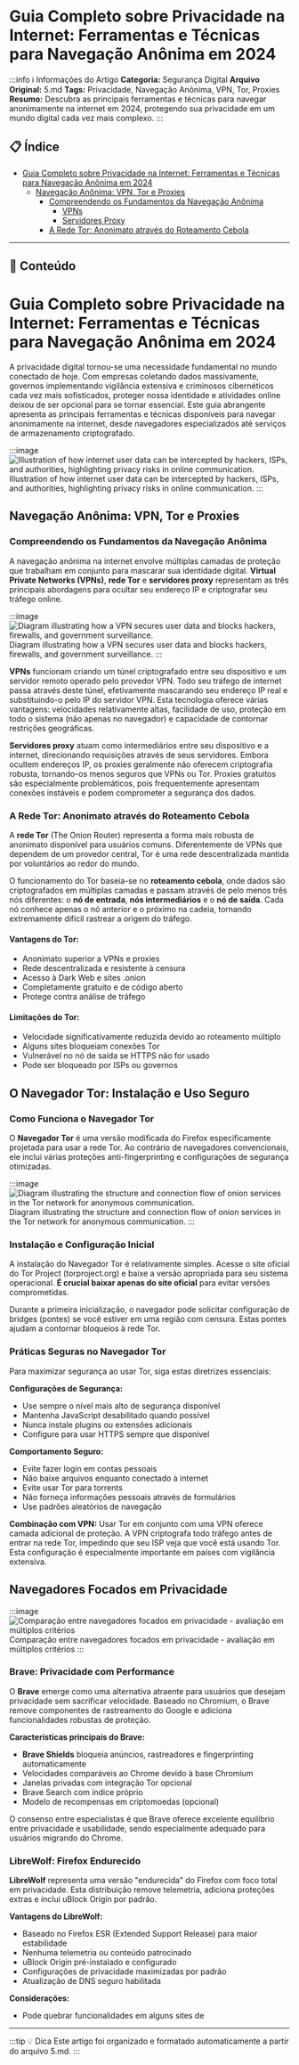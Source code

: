 # Guia Completo sobre Privacidade na Internet: Ferramentas e Técnicas para Navegação Anônima em 2024

:::info ℹ️ Informações do Artigo
**Categoria:** Segurança Digital
**Arquivo Original:** 5.md
**Tags:** Privacidade, Navegação Anônima, VPN, Tor, Proxies
**Resumo:** Descubra as principais ferramentas e técnicas para navegar anonimamente na internet em 2024, protegendo sua privacidade em um mundo digital cada vez mais complexo.
:::

## 📋 Índice

- [Guia Completo sobre Privacidade na Internet: Ferramentas e Técnicas para Navegação Anônima em 2024](#guia-completo-sobre-privacidade-na-internet-ferramentas-e-tecnicas-2024)
  - [Navegação Anônima: VPN, Tor e Proxies](#navegacao-anonima-vpn-tor-proxies)
    - [Compreendendo os Fundamentos da Navegação Anônima](#compreendendo-fundamentos-navegacao-anonima)
      - [VPNs](#vpns)
      - [Servidores Proxy](#servidores-proxy)
    - [A Rede Tor: Anonimato através do Roteamento Cebola](#rede-tor-anonimato-roteamento-cebola)

---

## 📄 Conteúdo

# Guia Completo sobre Privacidade na Internet: Ferramentas e Técnicas para Navegação Anônima em 2024

A privacidade digital tornou-se uma necessidade fundamental no mundo conectado de hoje. Com empresas coletando dados massivamente, governos implementando vigilância extensiva e criminosos cibernéticos cada vez mais sofisticados, proteger nossa identidade e atividades online deixou de ser opcional para se tornar essencial. Este guia abrangente apresenta as principais ferramentas e técnicas disponíveis para navegar anonimamente na internet, desde navegadores especializados até serviços de armazenamento criptografado.

:::image
![Illustration of how internet user data can be intercepted by hackers, ISPs, and authorities, highlighting privacy risks in online communication.](https://pplx-res.cloudinary.com/image/upload/v1756032243/pplx_project_search_images/29c8ad7c521a5892ee8f8459eafb48a1b252b2f2.png)
Illustration of how internet user data can be intercepted by hackers, ISPs, and authorities, highlighting privacy risks in online communication.
:::

## Navegação Anônima: VPN, Tor e Proxies

### Compreendendo os Fundamentos da Navegação Anônima

A navegação anônima na internet envolve múltiplas camadas de proteção que trabalham em conjunto para mascarar sua identidade digital. **Virtual Private Networks (VPNs)**, **rede Tor** e **servidores proxy** representam as três principais abordagens para ocultar seu endereço IP e criptografar seu tráfego online.

:::image
![Diagram illustrating how a VPN secures user data and blocks hackers, firewalls, and government surveillance.](https://pplx-res.cloudinary.com/image/upload/v1754755184/pplx_project_search_images/642a3e29cb3f11e47e1224a4c60b9a849ee395dd.png)
Diagram illustrating how a VPN secures user data and blocks hackers, firewalls, and government surveillance.
:::

**VPNs** funcionam criando um túnel criptografado entre seu dispositivo e um servidor remoto operado pelo provedor VPN. Todo seu tráfego de internet passa através deste túnel, efetivamente mascarando seu endereço IP real e substituindo-o pelo IP do servidor VPN. Esta tecnologia oferece várias vantagens: velocidades relativamente altas, facilidade de uso, proteção em todo o sistema (não apenas no navegador) e capacidade de contornar restrições geográficas.

**Servidores proxy** atuam como intermediários entre seu dispositivo e a internet, direcionando requisições através de seus servidores. Embora ocultem endereços IP, os proxies geralmente não oferecem criptografia robusta, tornando-os menos seguros que VPNs ou Tor. Proxies gratuitos são especialmente problemáticos, pois frequentemente apresentam conexões instáveis e podem comprometer a segurança dos dados.

### A Rede Tor: Anonimato através do Roteamento Cebola

A **rede Tor** (The Onion Router) representa a forma mais robusta de anonimato disponível para usuários comuns. Diferentemente de VPNs que dependem de um provedor central, Tor é uma rede descentralizada mantida por voluntários ao redor do mundo.

O funcionamento do Tor baseia-se no **roteamento cebola**, onde dados são criptografados em múltiplas camadas e passam através de pelo menos três nós diferentes: o **nó de entrada**, **nós intermediários** e o **nó de saída**. Cada nó conhece apenas o nó anterior e o próximo na cadeia, tornando extremamente difícil rastrear a origem do tráfego.

#### Vantagens do Tor:

- Anonimato superior a VPNs e proxies
- Rede descentralizada e resistente à censura
- Acesso à Dark Web e sites .onion
- Completamente gratuito e de código aberto
- Protege contra análise de tráfego

#### Limitações do Tor:

- Velocidade significativamente reduzida devido ao roteamento múltiplo
- Alguns sites bloqueiam conexões Tor
- Vulnerável no nó de saída se HTTPS não for usado
- Pode ser bloqueado por ISPs ou governos

## O Navegador Tor: Instalação e Uso Seguro

### Como Funciona o Navegador Tor

O **Navegador Tor** é uma versão modificada do Firefox especificamente projetada para usar a rede Tor. Ao contrário de navegadores convencionais, ele inclui várias proteções anti-fingerprinting e configurações de segurança otimizadas.

:::image
![Diagram illustrating the structure and connection flow of onion services in the Tor network for anonymous communication.](https://pplx-res.cloudinary.com/image/upload/v1755360445/pplx_project_search_images/070d17802ad540dcb01c3cc6f02b78869a37db1c.png)
Diagram illustrating the structure and connection flow of onion services in the Tor network for anonymous communication.
:::

### Instalação e Configuração Inicial

A instalação do Navegador Tor é relativamente simples. Acesse o site oficial do Tor Project (torproject.org) e baixe a versão apropriada para seu sistema operacional. **É crucial baixar apenas do site oficial** para evitar versões comprometidas.

Durante a primeira inicialização, o navegador pode solicitar configuração de bridges (pontes) se você estiver em uma região com censura. Estas pontes ajudam a contornar bloqueios à rede Tor.

### Práticas Seguras no Navegador Tor

Para maximizar segurança ao usar Tor, siga estas diretrizes essenciais:

**Configurações de Segurança:**

- Use sempre o nível mais alto de segurança disponível
- Mantenha JavaScript desabilitado quando possível
- Nunca instale plugins ou extensões adicionais
- Configure para usar HTTPS sempre que disponível

**Comportamento Seguro:**

- Evite fazer login em contas pessoais
- Não baixe arquivos enquanto conectado à internet
- Evite usar Tor para torrents
- Não forneça informações pessoais através de formulários
- Use padrões aleatórios de navegação

**Combinação com VPN:**
Usar Tor em conjunto com uma VPN oferece camada adicional de proteção. A VPN criptografa todo tráfego antes de entrar na rede Tor, impedindo que seu ISP veja que você está usando Tor. Esta configuração é especialmente importante em países com vigilância extensiva.

## Navegadores Focados em Privacidade

:::image
![Comparação entre navegadores focados em privacidade - avaliação em múltiplos critérios](https://ppl-ai-code-interpreter-files.s3.amazonaws.com/web/direct-files/4d9e16a0e1269a69ef83c9f1564726f6/3ce5de6e-338e-4c5c-b6e5-d0285f30b247/08e5ce1f.png)
Comparação entre navegadores focados em privacidade - avaliação em múltiplos critérios
:::

### Brave: Privacidade com Performance

O **Brave** emerge como uma alternativa atraente para usuários que desejam privacidade sem sacrificar velocidade. Baseado no Chromium, o Brave remove componentes de rastreamento do Google e adiciona funcionalidades robustas de proteção.

**Características principais do Brave:**

- **Brave Shields** bloqueia anúncios, rastreadores e fingerprinting automaticamente
- Velocidades comparáveis ao Chrome devido à base Chromium
- Janelas privadas com integração Tor opcional
- Brave Search com índice próprio
- Modelo de recompensas em criptomoedas (opcional)

O consenso entre especialistas é que Brave oferece excelente equilíbrio entre privacidade e usabilidade, sendo especialmente adequado para usuários migrando do Chrome.

### LibreWolf: Firefox Endurecido

**LibreWolf** representa uma versão "endurecida" do Firefox com foco total em privacidade. Esta distribuição remove telemetria, adiciona proteções extras e inclui uBlock Origin por padrão.

**Vantagens do LibreWolf:**

- Baseado no Firefox ESR (Extended Support Release) para maior estabilidade
- Nenhuma telemetria ou conteúdo patrocinado
- uBlock Origin pré-instalado e configurado
- Configurações de privacidade maximizadas por padrão
- Atualização de DNS seguro habilitada

**Considerações:**

- Pode quebrar funcionalidades em alguns sites de

---

:::tip 💡 Dica
Este artigo foi organizado e formatado automaticamente a partir do arquivo 5.md.
:::
